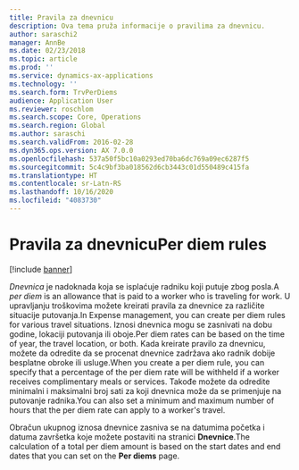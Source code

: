 ```yaml
---
title: Pravila za dnevnicu
description: Ova tema pruža informacije o pravilima za dnevnicu.
author: saraschi2
manager: AnnBe
ms.date: 02/23/2018
ms.topic: article
ms.prod: ''
ms.service: dynamics-ax-applications
ms.technology: ''
ms.search.form: TrvPerDiems
audience: Application User
ms.reviewer: roschlom
ms.search.scope: Core, Operations
ms.search.region: Global
ms.author: saraschi
ms.search.validFrom: 2016-02-28
ms.dyn365.ops.version: AX 7.0.0
ms.openlocfilehash: 537a50f5bc10a0293ed70ba6dc769a09ec6287f5
ms.sourcegitcommit: 5c4c9bf3ba018562d6cb3443c01d550489c415fa
ms.translationtype: HT
ms.contentlocale: sr-Latn-RS
ms.lasthandoff: 10/16/2020
ms.locfileid: "4083730"
---
```

# <a name="per-diem-rules"></a><span data-ttu-id="15736-103">Pravila za dnevnicu</span><span class="sxs-lookup"><span data-stu-id="15736-103">Per diem rules</span></span>

[!include [banner](../includes/banner.md)]

<span data-ttu-id="15736-104">*Dnevnica* je nadoknada koja se isplaćuje radniku koji putuje zbog posla.</span><span class="sxs-lookup"><span data-stu-id="15736-104">A *per diem* is an allowance that is paid to a worker who is traveling for work.</span></span> <span data-ttu-id="15736-105">U upravljanju troškovima možete kreirati pravila za dnevnice za različite situacije putovanja.</span><span class="sxs-lookup"><span data-stu-id="15736-105">In Expense management, you can create per diem rules for various travel situations.</span></span> <span data-ttu-id="15736-106">Iznosi dnevnica mogu se zasnivati na dobu godine, lokaciji putovanja ili oboje.</span><span class="sxs-lookup"><span data-stu-id="15736-106">Per diem rates can be based on the time of year, the travel location, or both.</span></span> <span data-ttu-id="15736-107">Kada kreirate pravilo za dnevnicu, možete da odredite da se procenat dnevnice zadržava ako radnik dobije besplatne obroke ili usluge.</span><span class="sxs-lookup"><span data-stu-id="15736-107">When you create a per diem rule, you can specify that a percentage of the per diem rate will be withheld if a worker receives complimentary meals or services.</span></span> <span data-ttu-id="15736-108">Takođe možete da odredite minimalni i maksimalni broj sati za koji dnevnica može da se primenjuje na putovanje radnika.</span><span class="sxs-lookup"><span data-stu-id="15736-108">You can also set a minimum and maximum number of hours that the per diem rate can apply to a worker's travel.</span></span>

<span data-ttu-id="15736-109">Obračun ukupnog iznosa dnevnice zasniva se na datumima početka i datuma završetka koje možete postaviti na stranici **Dnevnice**.</span><span class="sxs-lookup"><span data-stu-id="15736-109">The calculation of a total per diem amount is based on the start dates and end dates that you can set on the **Per diems** page.</span></span>
